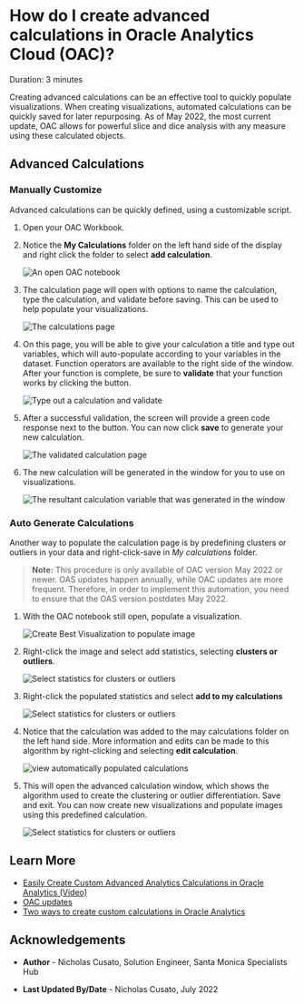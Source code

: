 # How do I create advanced calculations in Oracle Analytics Cloud (OAC)?
Duration: 3 minutes

Creating advanced calculations can be an effective tool to quickly populate visualizations. When creating visualizations, automated calculations can be quickly saved for later repurposing.  As of May 2022, the most current update, OAC allows for powerful slice and dice analysis with any measure using these calculated objects.

## Advanced Calculations

### Manually Customize
Advanced calculations can be quickly defined, using a customizable script.

1. Open your OAC Workbook. 

2. Notice the **My Calculations** folder on the left hand side of the display and right click the folder to select **add calculation**.

    ![An open OAC notebook](images/add-calculation.png)

3. The calculation page will open with options to name the calculation, type the calculation, and validate before saving. This can be used to help populate your visualizations.

    ![The calculations page](images/new-calculation.png)

4. On this page, you will be able to give your calculation a title and type out variables, which will auto-populate according to your variables in the dataset. Function operators are available to the right side of the window. After your function is complete, be sure to **validate** that your function works by clicking the button.

    ![Type out a calculation and validate](images/name-calculation-validate.png)

5. After a successful validation, the screen will provide a green code response next to the button. You can now click **save** to generate your new calculation.
   
   ![The validated calculation page](images/validated-calculation.png)

6. The new calculation will be generated in the window for you to use on visualizations.

   ![The resultant calculation variable that was generated in the window](images/updated-calculation.png)

### Auto Generate Calculations

Another way to populate the calculation page is by predefining clusters or outliers in your data and right-click-save in *My calculations* folder. 

>**Note:** This procedure is only available of OAC version May 2022 or newer. OAS updates happen annually, while OAC updates are more frequent. Therefore, in order to implement this automation, you need to ensure that the OAS version postdates May 2022.

1. With the OAC notebook still open, populate a visualization.

    ![Create Best Visualization to populate image](images/create-best-visualization.png)

2. Right-click the image and select add statistics, selecting **clusters or outliers**. 

    ![Select statistics for clusters or outliers](images/add-statistics-clusters.png)

3. Right-click the populated statistics and select **add to my calculations**

    ![Select statistics for clusters or outliers](images/add-to-my-calculations.png)
  
4. Notice that the calculation was added to the may calculations folder on the left hand side. More information and edits can be made to this algorithm by right-clicking and selecting **edit calculation**.
   
    ![view automatically populated calculations](images/edit-calculation.png)

5. This will open the advanced calculation window, which shows the algorithm used to create the clustering or outlier differentiation. Save and exit. You can now create new visualizations and populate images using this predefined calculation.

    ![Select statistics for clusters or outliers](images/edit-calculation-page-automatically-populated.png)

## Learn More

* [Easily Create Custom Advanced Analytics Calculations in Oracle Analytics (Video)](https://www.youtube.com/watch?v=aRfYn2hB-Jg)
* [OAC updates](https://docs.oracle.com/en/cloud/paas/analytics-cloud/acswn/index.html#ACSWN-GUID-CFF90F44-BCEB-49EE-B40B-8D040F02D476)
* [Two ways to create custom calculations in Oracle Analytics](https://blogs.oracle.com/analytics/post/two-ways-to-create-custom-calculations-in-oracle-analytics)

## Acknowledgements

* **Author** - Nicholas Cusato, Solution Engineer, Santa Monica Specialists Hub

* **Last Updated By/Date** - Nicholas Cusato, July 2022
